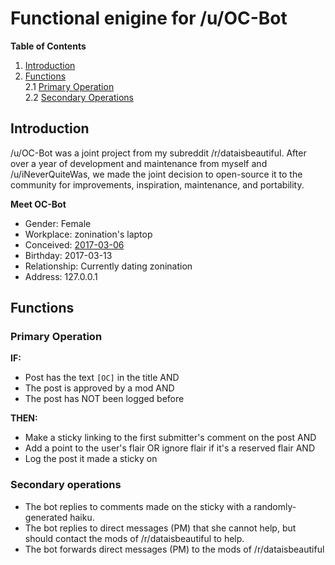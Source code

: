 # Functional enigine for /u/OC-Bot

**Table of Contents**
1. [Introduction](https://github.com/zonination/oc-bot#introduction)    
2. [Functions](https://github.com/zonination/oc-bot#functions)    
    2.1 [Primary Operation](https://github.com/zonination/oc-bot#primary-operation)    
    2.2 [Secondary Operations](https://github.com/zonination/oc-bot#secondary-operations)

## Introduction

/u/OC-Bot was a joint project from my subreddit /r/dataisbeautiful. After over a year of development and maintenance from myself and /u/iNeverQuiteWas, we made the joint decision to open-source it to the community for improvements, inspiration, maintenance, and portability.

**Meet OC-Bot**
* Gender: Female
* Workplace: zonination's laptop
* Conceived: [2017-03-06](https://www.reddit.com/r/RequestABot/comments/5xvuzd/python_bot_that_will_reward_users_who_mark_their/)
* Birthday: 2017-03-13
* Relationship: Currently dating zonination
* Address: 127.0.0.1

## Functions

### Primary Operation

**IF:**
* Post has the text `[OC]` in the title AND
* The post is approved by a mod AND
* The post has NOT been logged before

**THEN:**
* Make a sticky linking to the first submitter's comment on the post AND
* Add a point to the user's flair OR ignore flair if it's a reserved flair AND
* Log the post it made a sticky on

### Secondary operations

* The bot replies to comments made on the sticky with a randomly-generated haiku.
* The bot replies to direct messages (PM) that she cannot help, but should contact the mods of /r/dataisbeautiful to help.
* The bot forwards direct messages (PM) to the mods of /r/dataisbeautiful
